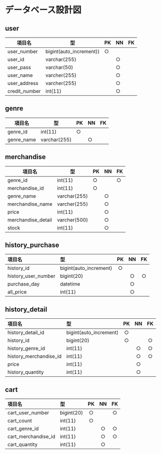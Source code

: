# データベース設計図

## user

|項目名|型|PK|NN|FK|
|-----|--|--|--|--|
|user_number|bigint(auto_increment))|○|||
|user_id|varchar(255)||○||
|user_pass|varchar(50)||○||
|user_name|varcher(255)||○||
|user_address|varcher(255)||○||
|credit_number|int(11)||○||

## genre

|項目名|型|PK|NN|FK|
|-----|--|--|--|--|
|genre_id|int(11)|○|||
|genre_name|varchar(255)||○||

## merchandise

|項目名|型|PK|NN|FK|
|-----|--|--|--|--|
|genre_id|int(11)|○||○|
|merchandise_id|int(11)|○|||
|genre_name|varchar(255)||○||
|merchandise_name|varcher(255)||○||
|price|int(11)||○||
|merchandise_detail|varcher(500)||○||
|stock|int(11)||○||

## history_purchase

|項目名|型|PK|NN|FK|
|:---|:---|:---:|:---:|:---:|
|history_id|bigint(auto_increment)|○|||
|history_user_number|bigint(20)||○|○|
|purchase_day|datetime||○||
|all_price|int(11)||○||

## history_detail

|項目名|型|PK|NN|FK|
|:---|:---|:---:|:---:|:---:|
|history_detail_id|bigint(auto_increment)|○|||
|history_id|bigint(20)|○||○|
|history_genre_id|int(11)||○|○|
|history_merchandise_id|int(11)||○|○|
|price|int(11)||○||
|history_quantity|int(11)||○||

## cart

|項目名|型|PK|NN|FK|
|:---|:---|:---:|:---:|:---:|
|cart_user_number|bigint(20)|○||○|
|cart_count|int(11)|○|||
|cart_genre_id|int(11)||○|○|
|cart_merchandise_id|int(11)||○|○|
|cart_quantity|int(11)||○||
